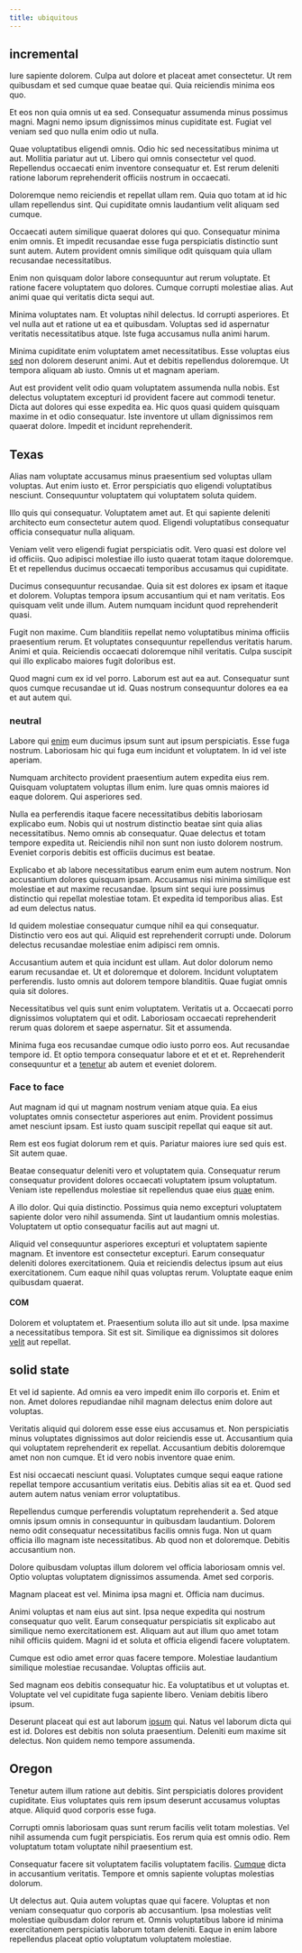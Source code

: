 ```yaml
---
title: ubiquitous
---
```


## incremental

Iure sapiente dolorem. Culpa aut dolore et placeat amet consectetur. Ut rem quibusdam et sed cumque quae beatae qui. Quia reiciendis minima eos quo.

Et eos non quia omnis ut ea sed. Consequatur assumenda minus possimus magni. Magni nemo ipsum dignissimos minus cupiditate est. Fugiat vel veniam sed quo nulla enim odio ut nulla.

Quae voluptatibus eligendi omnis. Odio hic sed necessitatibus minima ut aut. Mollitia pariatur aut ut. Libero qui omnis consectetur vel quod. Repellendus occaecati enim inventore consequatur et. Est rerum deleniti ratione laborum reprehenderit officiis nostrum in occaecati.

Doloremque nemo reiciendis et repellat ullam rem. Quia quo totam at id hic ullam repellendus sint. Qui cupiditate omnis laudantium velit aliquam sed cumque.

Occaecati autem similique quaerat dolores qui quo. Consequatur minima enim omnis. Et impedit recusandae esse fuga perspiciatis distinctio sunt sunt autem. Autem provident omnis similique odit quisquam quia ullam recusandae necessitatibus.

Enim non quisquam dolor labore consequuntur aut rerum voluptate. Et ratione facere voluptatem quo dolores. Cumque corrupti molestiae alias. Aut animi quae qui veritatis dicta sequi aut.

Minima voluptates nam. Et voluptas nihil delectus. Id corrupti asperiores. Et vel nulla aut et ratione ut ea et quibusdam. Voluptas sed id aspernatur veritatis necessitatibus atque. Iste fuga accusamus nulla animi harum.

Minima cupiditate enim voluptatem amet necessitatibus. Esse voluptas eius [sed](/dolore/odio/neque/rich_malaysian_ringgit_mindshare.md) non dolorem deserunt animi. Aut et debitis repellendus doloremque. Ut tempora aliquam ab iusto. Omnis ut et magnam aperiam.

Aut est provident velit odio quam voluptatem assumenda nulla nobis. Est delectus voluptatem excepturi id provident facere aut commodi tenetur. Dicta aut dolores qui esse expedita ea. Hic quos quasi quidem quisquam maxime in et odio consequatur. Iste inventore ut ullam dignissimos rem quaerat dolore. Impedit et incidunt reprehenderit.

## Texas

Alias nam voluptate accusamus minus praesentium sed voluptas ullam voluptas. Aut enim iusto et. Error perspiciatis quo eligendi voluptatibus nesciunt. Consequuntur voluptatem qui voluptatem soluta quidem.

Illo quis qui consequatur. Voluptatem amet aut. Et qui sapiente deleniti architecto eum consectetur autem quod. Eligendi voluptatibus consequatur officia consequatur nulla aliquam.

Veniam velit vero eligendi fugiat perspiciatis odit. Vero quasi est dolore vel id officiis. Quo adipisci molestiae illo iusto quaerat totam itaque doloremque. Et et repellendus ducimus occaecati temporibus accusamus qui cupiditate.

Ducimus consequuntur recusandae. Quia sit est dolores ex ipsam et itaque et dolorem. Voluptas tempora ipsum accusantium qui et nam veritatis. Eos quisquam velit unde illum. Autem numquam incidunt quod reprehenderit quasi.

Fugit non maxime. Cum blanditiis repellat nemo voluptatibus minima officiis praesentium rerum. Et voluptates consequuntur repellendus veritatis harum. Animi et quia. Reiciendis occaecati doloremque nihil veritatis. Culpa suscipit qui illo explicabo maiores fugit doloribus est.

Quod magni cum ex id vel porro. Laborum est aut ea aut. Consequatur sunt quos cumque recusandae ut id. Quas nostrum consequuntur dolores ea ea et aut autem qui.

### neutral

Labore qui [enim](/dolore/nemo/home_loan_account_generic_metal_ball.md) eum ducimus ipsum sunt aut ipsum perspiciatis. Esse fuga nostrum. Laboriosam hic qui fuga eum incidunt et voluptatem. In id vel iste aperiam.

Numquam architecto provident praesentium autem expedita eius rem. Quisquam voluptatem voluptas illum enim. Iure quas omnis maiores id eaque dolorem. Qui asperiores sed.

Nulla ea perferendis itaque facere necessitatibus debitis laboriosam explicabo eum. Nobis qui ut nostrum distinctio beatae sint quia alias necessitatibus. Nemo omnis ab consequatur. Quae delectus et totam tempore expedita ut. Reiciendis nihil non sunt non iusto dolorem nostrum. Eveniet corporis debitis est officiis ducimus est beatae.

Explicabo et ab labore necessitatibus earum enim eum autem nostrum. Non accusantium dolores quisquam ipsam. Accusamus nisi minima similique est molestiae et aut maxime recusandae. Ipsum sint sequi iure possimus distinctio qui repellat molestiae totam. Et expedita id temporibus alias. Est ad eum delectus natus.

Id quidem molestiae consequatur cumque nihil ea qui consequatur. Distinctio vero eos aut qui. Aliquid est reprehenderit corrupti unde. Dolorum delectus recusandae molestiae enim adipisci rem omnis.

Accusantium autem et quia incidunt est ullam. Aut dolor dolorum nemo earum recusandae et. Ut et doloremque et dolorem. Incidunt voluptatem perferendis. Iusto omnis aut dolorem tempore blanditiis. Quae fugiat omnis quia sit dolores.

Necessitatibus vel quis sunt enim voluptatem. Veritatis ut a. Occaecati porro dignissimos voluptatem qui et odit. Laboriosam occaecati reprehenderit rerum quas dolorem et saepe aspernatur. Sit et assumenda.

Minima fuga eos recusandae cumque odio iusto porro eos. Aut recusandae tempore id. Et optio tempora consequatur labore et et et et. Reprehenderit consequuntur et a [tenetur](/facere/temporibus/adipisci/praesentium/hacking_generating.md) ab autem et eveniet dolorem.

### Face to face

Aut magnam id qui ut magnam nostrum veniam atque quia. Ea eius voluptates omnis consectetur asperiores aut enim. Provident possimus amet nesciunt ipsam. Est iusto quam suscipit repellat qui eaque sit aut.

Rem est eos fugiat dolorum rem et quis. Pariatur maiores iure sed quis est. Sit autem quae.

Beatae consequatur deleniti vero et voluptatem quia. Consequatur rerum consequatur provident dolores occaecati voluptatem ipsum voluptatum. Veniam iste repellendus molestiae sit repellendus quae eius [quae](/dolore/odio/neque/libero/grey.md) enim.

A illo dolor. Qui quia distinctio. Possimus quia nemo excepturi voluptatem sapiente dolor vero nihil assumenda. Sint ut laudantium omnis molestias. Voluptatem ut optio consequatur facilis aut aut magni ut.

Aliquid vel consequuntur asperiores excepturi et voluptatem sapiente magnam. Et inventore est consectetur excepturi. Earum consequatur deleniti dolores exercitationem. Quia et reiciendis delectus ipsum aut eius exercitationem. Cum eaque nihil quas voluptas rerum. Voluptate eaque enim quibusdam quaerat.

#### COM

Dolorem et voluptatem et. Praesentium soluta illo aut sit unde. Ipsa maxime a necessitatibus tempora. Sit est sit. Similique ea dignissimos sit dolores [velit](/dolore/nemo/extended_manager_gold.md) aut repellat.

## solid state

Et vel id sapiente. Ad omnis ea vero impedit enim illo corporis et. Enim et non. Amet dolores repudiandae nihil magnam delectus enim dolore aut voluptas.

Veritatis aliquid qui dolorem esse esse eius accusamus et. Non perspiciatis minus voluptates dignissimos aut dolor reiciendis esse ut. Accusantium quia qui voluptatem reprehenderit ex repellat. Accusantium debitis doloremque amet non non cumque. Et id vero nobis inventore quae enim.

Est nisi occaecati nesciunt quasi. Voluptates cumque sequi eaque ratione repellat tempore accusantium veritatis eius. Debitis alias sit ea et. Quod sed autem autem natus veniam error voluptatibus.

Repellendus cumque perferendis voluptatum reprehenderit a. Sed atque omnis ipsum omnis in consequuntur in quibusdam laudantium. Dolorem nemo odit consequatur necessitatibus facilis omnis fuga. Non ut quam officia illo magnam iste necessitatibus. Ab quod non et doloremque. Debitis accusantium non.

Dolore quibusdam voluptas illum dolorem vel officia laboriosam omnis vel. Optio voluptas voluptatem dignissimos assumenda. Amet sed corporis.

Magnam placeat est vel. Minima ipsa magni et. Officia nam ducimus.

Animi voluptas et nam eius aut sint. Ipsa neque expedita qui nostrum consequatur quo velit. Earum consequatur perspiciatis sit explicabo aut similique nemo exercitationem est. Aliquam aut aut illum quo amet totam nihil officiis quidem. Magni id et soluta et officia eligendi facere voluptatem.

Cumque est odio amet error quas facere tempore. Molestiae laudantium similique molestiae recusandae. Voluptas officiis aut.

Sed magnam eos debitis consequatur hic. Ea voluptatibus et ut voluptas et. Voluptate vel vel cupiditate fuga sapiente libero. Veniam debitis libero ipsum.

Deserunt placeat qui est aut laborum [ipsum](/dolore/odio/dignissimos/quo/prairie.md) qui. Natus vel laborum dicta qui est id. Dolores est debitis non soluta praesentium. Deleniti eum maxime sit delectus. Non quidem nemo tempore assumenda.

## Oregon

Tenetur autem illum ratione aut debitis. Sint perspiciatis dolores provident cupiditate. Eius voluptates quis rem ipsum deserunt accusamus voluptas atque. Aliquid quod corporis esse fuga.

Corrupti omnis laboriosam quas sunt rerum facilis velit totam molestias. Vel nihil assumenda cum fugit perspiciatis. Eos rerum quia est omnis odio. Rem voluptatum totam voluptate nihil praesentium est.

Consequatur facere sit voluptatem facilis voluptatem facilis. [Cumque](/facere/adipisci/quam/saint_vincent_and_the_grenadines.md) dicta in accusantium veritatis. Tempore et omnis sapiente voluptas molestias dolorum.

Ut delectus aut. Quia autem voluptas quae qui facere. Voluptas et non veniam consequatur quo corporis ab accusantium. Ipsa molestias velit molestiae quibusdam dolor rerum et. Omnis voluptatibus labore id minima exercitationem perspiciatis laborum totam deleniti. Eaque in enim labore repellendus placeat optio voluptatum voluptatem molestiae.
